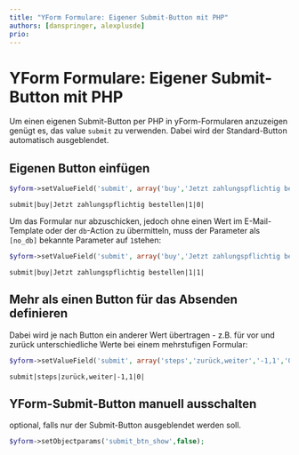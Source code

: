 ```yaml
---
title: "YForm Formulare: Eigener Submit-Button mit PHP"
authors: [danspringer, alexplusde]
prio:
---
```



# YForm Formulare: Eigener Submit-Button mit PHP

Um einen eigenen Submit-Button per PHP in yForm-Formularen anzuzeigen genügt es, das value `submit` zu verwenden. Dabei wird der Standard-Button automatisch ausgeblendet. 

## Eigenen Button einfügen

```php
$yform->setValueField('submit', array('buy','Jetzt zahlungspflichtig bestellen','1','0'));
```

```
submit|buy|Jetzt zahlungspflichtig bestellen|1|0|
```

Um das Formular nur abzuschicken, jedoch ohne einen Wert im E-Mail-Template oder der `db`-Action zu übermitteln, muss der Parameter als `[no_db]` bekannte Parameter auf `1`stehen:

```php
$yform->setValueField('submit', array('buy','Jetzt zahlungspflichtig bestellen','1','1'));
```

```
submit|buy|Jetzt zahlungspflichtig bestellen|1|1|
```

## Mehr als einen Button für das Absenden definieren

Dabei wird je nach Button ein anderer Wert übertragen - z.B. für vor und zurück unterschiedliche Werte bei einem mehrstufigen Formular:

```php
$yform->setValueField('submit', array('steps','zurück,weiter','-1,1','0'));
```

```
submit|steps|zurück,weiter|-1,1|0|
```

## YForm-Submit-Button manuell ausschalten

optional, falls nur der Submit-Button ausgeblendet werden soll.

```php
$yform->setObjectparams('submit_btn_show',false); 
```
